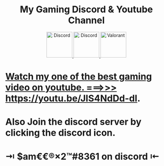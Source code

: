 <div align="center">
<h1> My Gaming Discord & Youtube Channel</h1>
  <a href="https://discord.gg/6KH4xcKBfs">
    <img src="https://user-images.githubusercontent.com/59381835/92191514-d649ad80-ee18-11ea-9bc4-e95c7a122a99.png" alt="Discord" width="80"/>
    <a href = "https://www.youtube.com/channel/UCMIR5FKPjkcRvTWtLYOR5Dw">
    <img src="https://user-images.githubusercontent.com/40564781/125986633-dc13d08b-58c7-4cd4-a623-a906cf69513c.png" alt="Discord" width="80"/
   </a>
       <img src="https://user-images.githubusercontent.com/40564781/125985072-b8f0677e-d450-4da3-9f64-8cf00b7a4a3f.gif" alt="Valorant" width="80"/>
</div>

  # Watch my one of the best gaming video on youtube. ===>>> https://youtu.be/JIS4NdDd-dI.

# Also Join the discord server by clicking the discord icon.


# ⇥ $am€€®×2™#8361 on discord  ⇤
